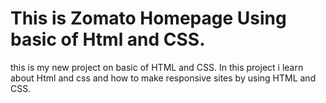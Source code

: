 # This is Zomato Homepage Using basic of Html and CSS.
this is my new project on basic of HTML and CSS.
In this project i learn about Html and css and how to make responsive sites by using HTML and CSS.
#
